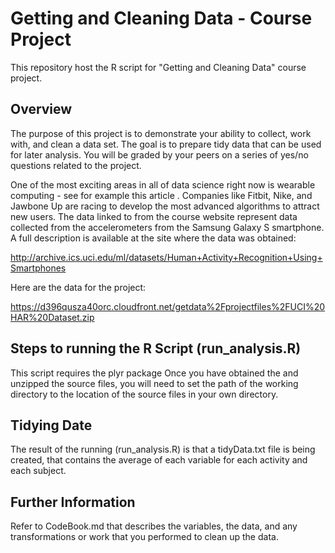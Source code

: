 # Getting and Cleaning Data - Course Project
This repository host the R script for "Getting and Cleaning Data" course project.

## Overview
The purpose of this project is to demonstrate your ability to collect, work with, and clean a data set. The goal is to prepare tidy data that can be used for later analysis. You will be graded by your peers on a series of yes/no questions related to the project. 

One of the most exciting areas in all of data science right now is wearable computing - see for example this article . Companies like Fitbit, Nike, and Jawbone Up are racing to develop the most advanced algorithms to attract new users. The data linked to from the course website represent data collected from the accelerometers from the Samsung Galaxy S smartphone. A full description is available at the site where the data was obtained: 

http://archive.ics.uci.edu/ml/datasets/Human+Activity+Recognition+Using+Smartphones 

Here are the data for the project: 

https://d396qusza40orc.cloudfront.net/getdata%2Fprojectfiles%2FUCI%20HAR%20Dataset.zip 

## Steps to running the R Script (run_analysis.R)
This script requires the plyr package 
Once you have obtained the and unzipped the source files, you will need to set the path of the working directory to the location of the source files in your own directory.

## Tidying Date
The result of the running (run_analysis.R) is that a tidyData.txt file is being created, that contains the average of each variable for each activity and each subject.

## Further Information
Refer to CodeBook.md that describes the variables, the data, and any transformations or work that you performed to clean up the data.
